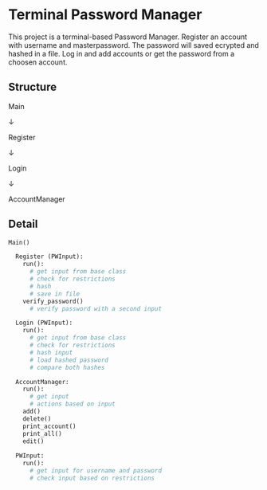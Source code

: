 # Terminal Password Manager

This project is a terminal-based Password Manager.
Register an account with username and masterpassword. The password will saved ecrypted and hashed in a file.
Log in and add accounts or get the password from a choosen account.

Structure
----
Main

↓

Register

↓

Login

↓

AccountManager


Detail
----
```python
Main()

  Register (PWInput):
    run():
      # get input from base class 
      # check for restrictions
      # hash
      # save in file
    verify_password()
      # verify password with a second input

  Login (PWInput):  
    run():
      # get input from base class 
      # check for restrictions
      # hash input
      # load hashed password
      # compare both hashes

  AccountManager:
    run():
      # get input
      # actions based on input
    add()
    delete()
    print_account()
    print_all()
    edit()
   
  PWInput:
    run():
      # get input for username and password
      # check input based on restrictions






